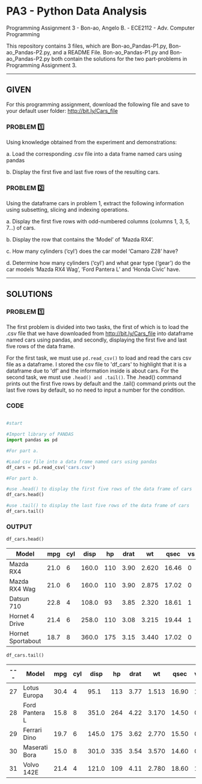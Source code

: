 # PA3 - Python Data Analysis
Programming Assignment 3 - Bon-ao, Angelo B. - ECE2112 - Adv. Computer Programming

This repository contains 3 files, which are Bon-ao_Pandas-P1.py, Bon-ao_Pandas-P2.py, and a README File. Bon-ao_Pandas-P1.py and Bon-ao_Pandas-P2.py both contain the solutions for the two part-problems in Programming Assignment 3.

---

## GIVEN 

For this programming assignment, download the following file and save to your default user folder: http://bit.ly/Cars_file

### PROBLEM 1️⃣

Using knowledge obtained from the experiment and demonstrations:

a. Load the corresponding .csv file into a data frame named cars using pandas

b. Display the first five and last five rows of the resulting cars.

### PROBLEM 2️⃣

Using the dataframe cars in problem 1, extract the following information using subsetting, slicing and
indexing operations.

a. Display the first five rows with odd-numbered columns (columns 1, 3, 5, 7...) of cars.

b. Display the row that contains the ‘Model’ of ‘Mazda RX4’.

c. How many cylinders (‘cyl’) does the car model ‘Camaro Z28’ have?

d. Determine how many cylinders (‘cyl’) and what gear type (‘gear’) do the car models ‘Mazda RX4 Wag’, ‘Ford Pantera L’ and ‘Honda Civic’ have.

---
## SOLUTIONS

### PROBLEM 1️⃣

The first problem is divided into two tasks, the first of which is to load the .csv file that we have downloaded from http://bit.ly/Cars_file into dataframe named cars using pandas, and secondly, displaying the first five and last five rows of the data frame.

For the first task, we must use ``` pd.read_csv() ``` to load and read the cars csv file as a dataframe. I stored the csv file to 'df_cars' to highlight that it is a dataframe due to 'df' and the information inside is about cars. For the second task, we must use ``` .head() and .tail() ```. The .head() command prints out the first five rows by default and the .tail() command prints out the last five rows by default, so no need to input a number for the condition.

### CODE
``` python

#start

#Import library of PANDAS
import pandas as pd

#For part a.

#Load csv file into a data frame named cars using pandas
df_cars = pd.read_csv('cars.csv')

#For part b.

#use .head() to display the first five rows of the data frame of cars
df_cars.head()

#use .tail() to display the last five rows of the data frame of cars
df_cars.tail()

```

### OUTPUT

``` python
df_cars.head()
```

| Model              | mpg  | cyl | disp  | hp   | drat | wt    | qsec  | vs | am | gear | carb |
|--------------------|------|-----|-------|------|------|-------|-------|----|----|------|------|
| Mazda RX4          | 21.0 |  6  | 160.0 | 110  | 3.90 | 2.620 | 16.46 |  0 |  1 |  4   |  4   |
| Mazda RX4 Wag      | 21.0 |  6  | 160.0 | 110  | 3.90 | 2.875 | 17.02 |  0 |  1 |  4   |  4   |
| Datsun 710         | 22.8 |  4  | 108.0 |  93  | 3.85 | 2.320 | 18.61 |  1 |  1 |  4   |  1   |
| Hornet 4 Drive     | 21.4 |  6  | 258.0 | 110  | 3.08 | 3.215 | 19.44 |  1 |  0 |  3   |  1   |
| Hornet Sportabout  | 18.7 |  8  | 360.0 | 175  | 3.15 | 3.440 | 17.02 |  0 |  0 |  3   |  2   |

``` python
df_cars.tail()
```

| --- | Model             | mpg  | cyl | disp  | hp   | drat | wt    | qsec  | vs | am | gear | carb |
|----|-------------------|------|-----|-------|------|------|-------|-------|----|----|------|------|
| 27 | Lotus Europa      | 30.4 |  4  | 95.1  | 113  | 3.77 | 1.513 | 16.90 |  1 |  1 |  5   |  2   |
| 28 | Ford Pantera L    | 15.8 |  8  | 351.0 | 264  | 4.22 | 3.170 | 14.50 |  0 |  1 |  5   |  4   |
| 29 | Ferrari Dino      | 19.7 |  6  | 145.0 | 175  | 3.62 | 2.770 | 15.50 |  0 |  1 |  5   |  6   |
| 30 | Maserati Bora     | 15.0 |  8  | 301.0 | 335  | 3.54 | 3.570 | 14.60 |  0 |  1 |  5   |  8   |
| 31 | Volvo 142E        | 21.4 |  4  | 121.0 | 109  | 4.11 | 2.780 | 18.60 |  1 |  1 |  4   |  2   |





